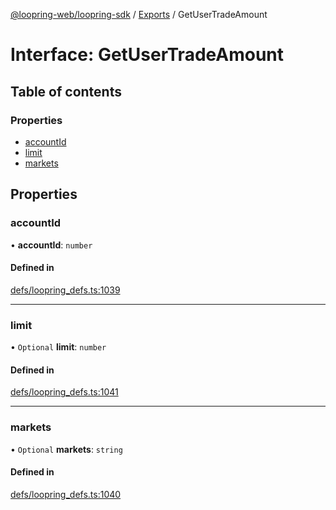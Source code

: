 [@loopring-web/loopring-sdk](../README.md) / [Exports](../modules.md) / GetUserTradeAmount

# Interface: GetUserTradeAmount

## Table of contents

### Properties

- [accountId](GetUserTradeAmount.md#accountid)
- [limit](GetUserTradeAmount.md#limit)
- [markets](GetUserTradeAmount.md#markets)

## Properties

### accountId

• **accountId**: `number`

#### Defined in

[defs/loopring_defs.ts:1039](https://github.com/Loopring/loopring_sdk/blob/5861d10/src/defs/loopring_defs.ts#L1039)

___

### limit

• `Optional` **limit**: `number`

#### Defined in

[defs/loopring_defs.ts:1041](https://github.com/Loopring/loopring_sdk/blob/5861d10/src/defs/loopring_defs.ts#L1041)

___

### markets

• `Optional` **markets**: `string`

#### Defined in

[defs/loopring_defs.ts:1040](https://github.com/Loopring/loopring_sdk/blob/5861d10/src/defs/loopring_defs.ts#L1040)
